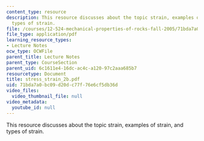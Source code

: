 ```yaml
---
content_type: resource
description: This resource discusses about the topic strain, examples of strain, and
  types of strain.
file: /courses/12-524-mechanical-properties-of-rocks-fall-2005/71bda7a0bc09d20dc77f76e6cf5db36d_stress_strain_2b.pdf
file_type: application/pdf
learning_resource_types:
- Lecture Notes
ocw_type: OCWFile
parent_title: Lecture Notes
parent_type: CourseSection
parent_uid: 6c1611e4-16dc-ac4c-a120-97c2aaa685b7
resourcetype: Document
title: stress_strain_2b.pdf
uid: 71bda7a0-bc09-d20d-c77f-76e6cf5db36d
video_files:
  video_thumbnail_file: null
video_metadata:
  youtube_id: null
---
```

This resource discusses about the topic strain, examples of strain, and types of strain.

